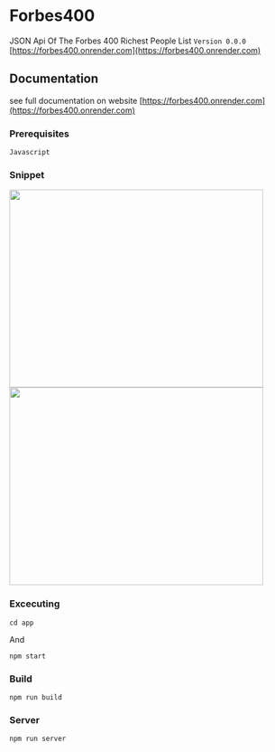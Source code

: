 # Forbes400
JSON Api Of The Forbes 400 Richest People List `Version 0.0.0` <br /> 
[https://forbes400.onrender.com](https://forbes400.onrender.com) 

## Documentation
see full documentation on website [https://forbes400.onrender.com](https://forbes400.onrender.com) 

### Prerequisites
```
Javascript
```
### Snippet
<img src="https://forbes400.herokuapp.com/screenshot1.png" width="450" height="350">
<img src="https://forbes400.herokuapp.com/screenshot2.png" width="450" height="350">

### Excecuting
```
cd app
```

And

```
npm start
```

### Build
```
npm run build
```

### Server
```
npm run server
```

